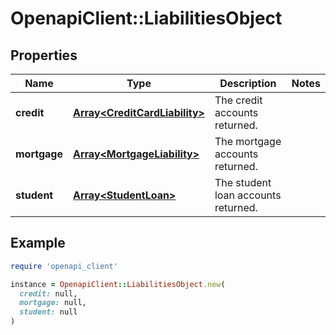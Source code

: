 # OpenapiClient::LiabilitiesObject

## Properties

| Name | Type | Description | Notes |
| ---- | ---- | ----------- | ----- |
| **credit** | [**Array&lt;CreditCardLiability&gt;**](CreditCardLiability.md) | The credit accounts returned. |  |
| **mortgage** | [**Array&lt;MortgageLiability&gt;**](MortgageLiability.md) | The mortgage accounts returned. |  |
| **student** | [**Array&lt;StudentLoan&gt;**](StudentLoan.md) | The student loan accounts returned. |  |

## Example

```ruby
require 'openapi_client'

instance = OpenapiClient::LiabilitiesObject.new(
  credit: null,
  mortgage: null,
  student: null
)
```

